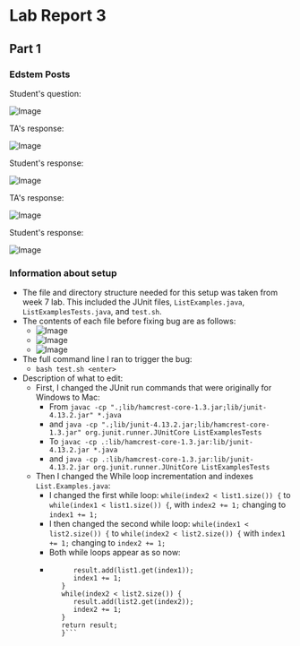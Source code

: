 # Lab Report 3
## Part 1
### Edstem Posts

Student's question:

![Image](StudentResponse1.jpg)

TA's response:

![Image](TAResponse1.jpg)

Student's response:

![Image](StudentResponse2.jpg)

TA's response:

![Image](TAResponse2.jpg)

Student's response:

![Image](StudentResponse3.jpg)

### Information about setup
- The file and directory structure needed for this setup was taken from week 7 lab. This included the JUnit files, ```ListExamples.java```, ```ListExamplesTests.java```, and ```test.sh```.
- The contents of each file before fixing bug are as follows:
  - ![Image](TestActual.jpg) 
  - ![Image](TestExamples.jpg) 
  - ![Image](testsh.jpg)
- The full command line I ran to trigger the bug: 
  - ```bash test.sh <enter>```
- Description of what to edit:
  - First, I changed the JUnit run commands that were originally for Windows to Mac:
    - From ```javac -cp ".;lib/hamcrest-core-1.3.jar;lib/junit-4.13.2.jar" *.java```
    - and ```java -cp ".;lib/junit-4.13.2.jar;lib/hamcrest-core-1.3.jar" org.junit.runner.JUnitCore ListExamplesTests```
    - To ```javac -cp .:lib/hamcrest-core-1.3.jar:lib/junit-4.13.2.jar *.java```
    - and ```java -cp .:lib/hamcrest-core-1.3.jar:lib/junit-4.13.2.jar org.junit.runner.JUnitCore ListExamplesTests```
  - Then I changed the While loop incrementation and indexes ```List.Examples.java```:
    - I changed the first while loop: ```while(index2 < list1.size()) {``` to ```while(index1 < list1.size()) {```, with ```index2 += 1;``` changing to ```index1 += 1;```
    - I then changed the second while loop: ```while(index1 < list2.size()) {``` to ```while(index2 < list2.size()) {``` with ```index1 += 1;``` changing to ```index2 += 1;```
    - Both while loops appear as so now:
    - ```while(index1 < list1.size()) {
            result.add(list1.get(index1));
            index1 += 1;
         }
         while(index2 < list2.size()) {
            result.add(list2.get(index2));
            index2 += 1;
         }
         return result;
         }```
         
  

